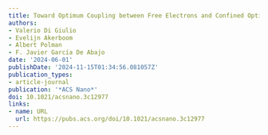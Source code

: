 ```yaml
---
title: Toward Optimum Coupling between Free Electrons and Confined Optical Modes
authors:
- Valerio Di Giulio
- Evelijn Akerboom
- Albert Polman
- F. Javier García De Abajo
date: '2024-06-01'
publishDate: '2024-11-15T01:34:56.081057Z'
publication_types:
- article-journal
publication: '*ACS Nano*'
doi: 10.1021/acsnano.3c12977
links:
- name: URL
  url: https://pubs.acs.org/doi/10.1021/acsnano.3c12977
---
```

